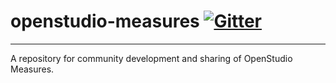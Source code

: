 # openstudio-measures [![Gitter](https://badges.gitter.im/UnmetHours/openstudio-measures.svg)](https://gitter.im/UnmetHours/openstudio-measures?utm_source=badge&utm_medium=badge&utm_campaign=pr-badge&utm_content=badge) 

---

A repository for community development and sharing of OpenStudio Measures.

